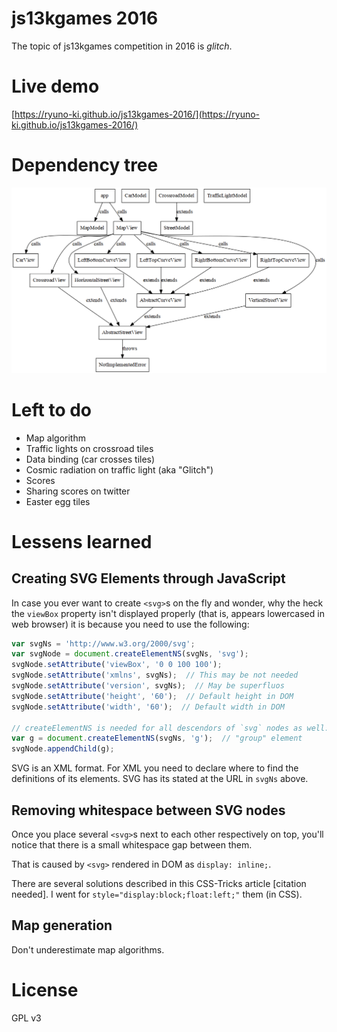 # js13kgames 2016

The topic of js13kgames competition in 2016 is *glitch*.

# Live demo

[https://ryuno-ki.github.io/js13kgames-2016/](https://ryuno-ki.github.io/js13kgames-2016/)

# Dependency tree

![Dependency tree](dependency-graph.png)

# Left to do

 * Map algorithm
 * Traffic lights on crossroad tiles
 * Data binding (car crosses tiles)
 * Cosmic radiation on traffic light (aka "Glitch")
 * Scores
 * Sharing scores on twitter
 * Easter egg tiles

# Lessens learned

## Creating SVG Elements through JavaScript

In case you ever want to create `<svg>`s on the fly and wonder, why the heck
the `viewBox` property isn't displayed properly (that is, appears lowercased in
web browser) it is because you need to use the following:
```js
var svgNs = 'http://www.w3.org/2000/svg';
var svgNode = document.createElementNS(svgNs, 'svg');
svgNode.setAttribute('viewBox', '0 0 100 100');
svgNode.setAttribute('xmlns', svgNs);  // This may be not needed
svgNode.setAttribute('version', svgNs);  // May be superfluos
svgNode.setAttribute('height', '60');  // Default height in DOM
svgNode.setAttribute('width', '60');  // Default width in DOM

// createElementNS is needed for all descendors of `svg` nodes as well:
var g = document.createElementNS(svgNs, 'g');  // "group" element
svgNode.appendChild(g);
```
SVG is an XML format. For XML you need to declare where to find the definitions
of its elements. SVG has its stated at the URL in `svgNs` above.

## Removing whitespace between SVG nodes

Once you place several `<svg>`s next to each other respectively on top, you'll
notice that there is a small whitespace gap between them.

That is caused by `<svg>` rendered in DOM as `display: inline;`.

There are several solutions described in this CSS-Tricks article
[citation needed]. I went for `style="display:block;float:left;"` them
(in CSS).

## Map generation

Don't underestimate map algorithms.

# License

GPL v3
